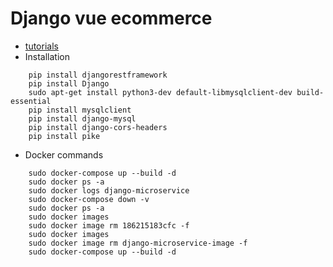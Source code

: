 # Django vue ecommerce

 - [tutorials](https://www.youtube.com/watch?v=y69VDOczkik)
 - Installation
```
    pip install djangorestframework
    pip install Django
    sudo apt-get install python3-dev default-libmysqlclient-dev build-essential
    pip install mysqlclient
    pip install django-mysql
    pip install django-cors-headers
    pip install pike
```
 - Docker commands
```
    sudo docker-compose up --build -d
    sudo docker ps -a
    sudo docker logs django-microservice
    sudo docker-compose down -v
    sudo docker ps -a
    sudo docker images
    sudo docker image rm 186215183cfc -f
    sudo docker images 
    sudo docker image rm django-microservice-image -f
    sudo docker-compose up --build -d
```
 